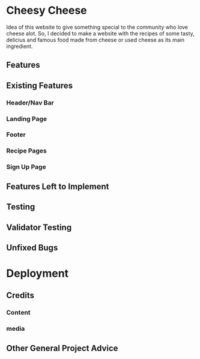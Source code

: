 # Cheesy Cheese
Idea of this website to give something special to the community who love cheese alot. So, I decided to make a website with the recipes of some tasty, delicius and famous food made from cheese or used cheese as its main ingredient.
## Features

## Existing Features
### Header/Nav Bar

### Landing Page

### Footer

### Recipe Pages

### Sign Up Page

## Features Left to Implement

## Testing

## Validator Testing

## Unfixed Bugs

# Deployment

## Credits

### Content

### media

## Other General Project Advice